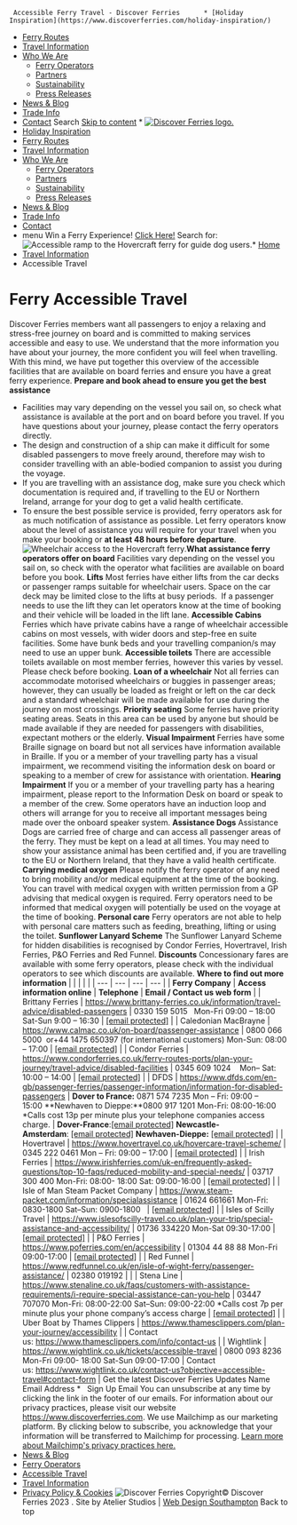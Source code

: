 
     Accessible Ferry Travel - Discover Ferries      * [Holiday Inspiration](https://www.discoverferries.com/holiday-inspiration/)
* [Ferry Routes](https://www.discoverferries.com/ferry-routes/)
* [Travel Information](https://www.discoverferries.com/travel-information/)
* [Who We Are](https://www.discoverferries.com/who-we-are/)
	+ [Ferry Operators](https://www.discoverferries.com/who-we-are/ferry-operators/)
	+ [Partners](https://www.discoverferries.com/who-we-are/partners/)
	+ [Sustainability](https://www.discoverferries.com/who-we-are/sustainability/)
	+ [Press Releases](https://www.discoverferries.com/who-we-are/press-releases/)
* [News & Blog](https://www.discoverferries.com/news-blog/)
* [Trade Info](https://www.discoverferries.com/trade-info/)
* [Contact](https://www.discoverferries.com/contact/)
 Search
 [Skip to content](#skip-anchor) * [![Discover Ferries logo.](https://www.discoverferries.com/wp-content/uploads/2022/08/cropped-df-logo.png)](https://www.discoverferries.com)
* [Holiday Inspiration](https://www.discoverferries.com/holiday-inspiration/)
* [Ferry Routes](https://www.discoverferries.com/ferry-routes/)
* [Travel Information](https://www.discoverferries.com/travel-information/)
* [Who We Are](https://www.discoverferries.com/who-we-are/)
	+ [Ferry Operators](https://www.discoverferries.com/who-we-are/ferry-operators/)
	+ [Partners](https://www.discoverferries.com/who-we-are/partners/)
	+ [Sustainability](https://www.discoverferries.com/who-we-are/sustainability/)
	+ [Press Releases](https://www.discoverferries.com/who-we-are/press-releases/)
* [News & Blog](https://www.discoverferries.com/news-blog/)
* [Trade Info](https://www.discoverferries.com/trade-info/)
* [Contact](https://www.discoverferries.com/contact/)
 * menu
Win a Ferry Experience! [Click Here!](https://www.discoverferries.com/?page_id=2120&preview=true)
     Search for:   ![Accessible ramp to the Hovercraft ferry for guide dog users.](https://www.discoverferries.com/wp-content/uploads/2022/10/HoverCare-guided-boarding.jpg)* [Home](https://www.discoverferries.com/)
* [Travel Information](https://www.discoverferries.com/travel-information/)
* Accessible Travel
# Ferry Accessible Travel
Discover Ferries members want all passengers to enjoy a relaxing and stress-free journey on board and is committed to making services accessible and easy to use. We understand that the more information you have about your journey, the more confident you will feel when travelling. With this mind, we have put together this overview of the accessible facilities that are available on board ferries and ensure you have a great ferry experience.
**Prepare and book ahead to ensure you get the best assistance**
* Facilities may vary depending on the vessel you sail on, so check what assistance is available at the port and on board before you travel. If you have questions about your journey, please contact the ferry operators directly.
* The design and construction of a ship can make it difficult for some disabled passengers to move freely around, therefore may wish to consider travelling with an able-bodied companion to assist you during the voyage.
* If you are travelling with an assistance dog, make sure you check which documentation is required and, if travelling to the EU or Northern Ireland, arrange for your dog to get a valid health certificate.
* To ensure the best possible service is provided, ferry operators ask for as much notification of assistance as possible. Let ferry operators know about the level of assistance you will require for your travel when you make your booking or **at least 48 hours before departure**.
 ![Wheelchair access to the Hovercraft ferry.](https://www.discoverferries.com/wp-content/uploads/2022/10/19-07-24-wheelchair-01-sm.jpg)**What assistance ferry operators offer on board**
Facilities vary depending on the vessel you sail on, so check with the operator what facilities are available on board before you book.
**Lifts**
Most ferries have either lifts from the car decks or passenger ramps suitable for wheelchair users. Space on the car deck may be limited close to the lifts at busy periods.  If a passenger needs to use the lift they can let operators know at the time of booking and their vehicle will be loaded in the lift lane.
**Accessible Cabins**
Ferries which have private cabins have a range of wheelchair accessible cabins on most vessels, with wider doors and step-free en suite facilities. Some have bunk beds and your travelling companion/s may need to use an upper bunk.
**Accessible toilets**
There are accessible toilets available on most member ferries, however this varies by vessel. Please check before booking.
**Loan of a wheelchair**
Not all ferries can accommodate motorised wheelchairs or buggies in passenger areas; however, they can usually be loaded as freight or left on the car deck and a standard wheelchair will be made available for use during the journey on most crossings.
**Priority seating**
Some ferries have priority seating areas. Seats in this area can be used by anyone but should be made available if they are needed for passengers with disabilities, expectant mothers or the elderly.
**Visual Impairment**
Ferries have some Braille signage on board but not all services have information available in Braille. If you or a member of your travelling party has a visual impairment, we recommend visiting the information desk on board or speaking to a member of crew for assistance with orientation.
**Hearing Impairment**
If you or a member of your travelling party has a hearing impairment, please report to the Information Desk on board or speak to a member of the crew. Some operators have an induction loop and others will arrange for you to receive all important messages being made over the onboard speaker system.
**Assistance Dogs**
Assistance Dogs are carried free of charge and can access all passenger areas of the ferry. They must be kept on a lead at all times. You may need to show your assistance animal has been certified and, if you are travelling to the EU or Northern Ireland, that they have a valid health certificate.
**Carrying medical oxygen**
Please notify the ferry operator of any need to bring mobility and/or medical equipment at the time of the booking. You can travel with medical oxygen with written permission from a GP advising that medical oxygen is required. Ferry operators need to be informed that medical oxygen will potentially be used on the voyage at the time of booking.
**Personal care**
Ferry operators are not able to help with personal care matters such as feeding, breathing, lifting or using the toilet.
**Sunflower Lanyard Scheme**
The Sunflower Lanyard Scheme for hidden disabilities is recognised by Condor Ferries, Hovertravel, Irish Ferries, P&O Ferries and Red Funnel.
**Discounts**
Concessionary fares are available with some ferry operators, please check with the individual operators to see which discounts are available.
**Where to find out more information**
|  |  |  |  |
| --- | --- | --- | --- |
| **Ferry Company** | **Access information online** | **Telephone** | **Email / Contact us web form** |
| Brittany Ferries | <https://www.brittany-ferries.co.uk/information/travel-advice/disabled-passengers> | 0330 159 5015   Mon-Fri 09:00 – 18:00 Sat-Sun 9:00 – 16:30 | [[email protected]](/cdn-cgi/l/email-protection#b7d4c2c4c3d8dad2c599d1d2d2d3d5d6d4dcf7d5c5dec3c3d6d9ced1d2c5c5ded2c499d4d8da) |
| Caledonian MacBrayne | <https://www.calmac.co.uk/on-board/passenger-assistance> | 0800 066 5000  or+44 1475 650397 (for international customers) Mon-Sun: 08:00 – 17:00 | [[email protected]](/cdn-cgi/l/email-protection#8aebf9f9e3f9feebe4e9effeefebe7cae9ebe6e7ebe9a4e9e5a4ffe1) |
| Condor Ferries | <https://www.condorferries.co.uk/ferry-routes-ports/plan-your-journey/travel-advice/disabled-facilities> | 0345 609 1024    Mon– Sat: 10:00 – 14:00 | [[email protected]](/cdn-cgi/l/email-protection#80f2e5f3e5f2f6e1f4e9efeef3c0e3efeee4eff2e6e5f2f2e9e5f3aee3efaef5eb) |
| DFDS | <https://www.dfds.com/en-gb/passenger-ferries/passenger-information/information-for-disabled-passengers> | **Dover to France:** 0871 574 7235 Mon – Fri: 09:00 – 15:00 **Newhaven to Dieppe:**0800 917 1201 Mon-Fri: 08:00-16:00 \*Calls cost 13p per minute plus your telephone companies access charge. | **Dover-France**:[[email protected]](/cdn-cgi/l/email-protection#50343f2635227e20312810343634237e333f3d) **Newcastle-Amsterdam**: [[email protected]](/cdn-cgi/l/email-protection#6e1a1c0f180b02401d0f020b1d2e0a080a1d400d0103) **Newhaven-Dieppe:** [[email protected]](/cdn-cgi/l/email-protection#d7f2e5e7b9b2a0bfb6a1b2b9fab3beb2a7a7b297b3b1b3a4f9b4b8ba) |
| Hovertravel | <https://www.hovertravel.co.uk/hovercare-travel-scheme/> | 0345 222 0461 Mon – Fri: 09:00 – 17:00 | [[email protected]](/cdn-cgi/l/email-protection#0861666e674860677e6d7a7c7a697e6d64266b6765) |
| Irish Ferries | <https://www.irishferries.com/uk-en/frequently-asked-questions/top-10-faqs/reduced-mobility-and-special-needs/> | 03717 300 400 Mon-Fri: 08:00- 18:00 Sat: 09:00-16:00 | [[email protected]](/cdn-cgi/l/email-protection#204449534142494c4954594f464649434552604952495348464552524945530e434f4d) |
| Isle of Man Steam Packet Company | <https://www.steam-packet.com/information/specialassistance> | 01624 661661 Mon-Fri: 0830-1800 Sat–Sun: 0900-1800   | [[email protected]](/cdn-cgi/l/email-protection#9ed7d1d3b0ecfbedfbece8ffeaf7f1f0eddeedeafbfff3b3eefffdf5fbeab0fdf1f3a1c1c1cdceddf1c9f7f0d7daa3a6fdafa8fdfdffafb3adacacacb3aaacaea9b3a6a6a8fcb3a9aeabacada9a8a7fbaaffae) |
| Isles of Scilly Travel | <https://www.islesofscilly-travel.co.uk/plan-your-trip/special-assistance-and-accessibility/> | 01736 334220 Mon-Sat 09:30-17:00 | [[email protected]](/cdn-cgi/l/email-protection#1665777a7365567f657a7365797065757f7a7a6f3b62647760737a38757938637d) |
| P&O Ferries | <https://www.poferries.com/en/accessibility> | 01304 44 88 88 Mon-Fri 09:00-17:00 | [[email protected]](/cdn-cgi/l/email-protection#a2c1d7d1d6cdcfc7d08cd1c7d0d4cbc1c7d1e2d2cdc4c7d0d0cbc7d18cc1cdcf) |
| Red Funnel | <https://www.redfunnel.co.uk/en/isle-of-wight-ferry/passenger-assistance/> | 02380 019192 |  |
| Stena Line | <https://www.stenaline.co.uk/faqs/customers-with-assistance-requirements/i-require-special-assistance-can-you-help> | 03447 707070 Mon-Fri: 08:00-22:00 Sat–Sun: 09:00-22:00 \*Calls cost 7p per minute plus your phone company’s access charge | [[email protected]](/cdn-cgi/l/email-protection#523321213b2126333c3137122126373c333e3b3c377c313d3f) |
| Uber Boat by Thames Clippers | <https://www.thamesclippers.com/plan-your-journey/accessibility> |  | Contact us: <https://www.thamesclippers.com/info/contact-us> |
| Wightlink | <https://www.wightlink.co.uk/tickets/accessible-travel> | 0800 093 8236 Mon-Fri 09:00- 18:00 Sat-Sun 09:00-17:00 | Contact us: <https://www.wightlink.co.uk/contact-us?objective=accessible-travel#contact-form> |
Get the latest Discover Ferries Updates
  Name    Email Address \*     Sign Up   Email You can unsubscribe at any time by clicking the link in the footer of our emails. For information about our privacy practices, please visit our website https://www.discoverferries.com. We use Mailchimp as our marketing platform. By clicking below to subscribe, you acknowledge that your information will be transferred to Mailchimp for processing. [Learn more about Mailchimp's privacy practices here.](https://mailchimp.com/legal/terms)
 * [News & Blog](https://www.discoverferries.com/news-blog/)
* [Ferry Operators](https://www.discoverferries.com/who-we-are/ferry-operators/)
* [Accessible Travel](https://www.discoverferries.com/travel-information/accessible-travel/)
* [Travel Information](https://www.discoverferries.com/travel-information/)
* [Privacy Policy & Cookies](https://www.discoverferries.com/privacy-policy/)
 ![Discover Ferries](https://www.discoverferries.com/wp-content/themes/atelier-blank/assets/images/footer_logo.png)   Copyright© Discover Ferries 2023 .
Site by Atelier Studios | [Web Design Southampton](https://atelierstudios.com/)
    Back to top
